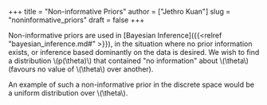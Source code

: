 +++
title = "Non-informative Priors"
author = ["Jethro Kuan"]
slug = "noninformative_priors"
draft = false
+++

Non-informative priors are used in [Bayesian Inference]({{<relref "bayesian_inference.md#" >}}), in the
situation where no prior information exists, or inference based
dominantly on the data is desired. We wish to find a distribution
\\(p(\theta)\\) that contained "no information" about \\(\theta\\) (favours no
value of \\(\theta\\) over another).

An example of such a non-informative prior in the discrete space would
be a uniform distribution over \\(\theta\\).